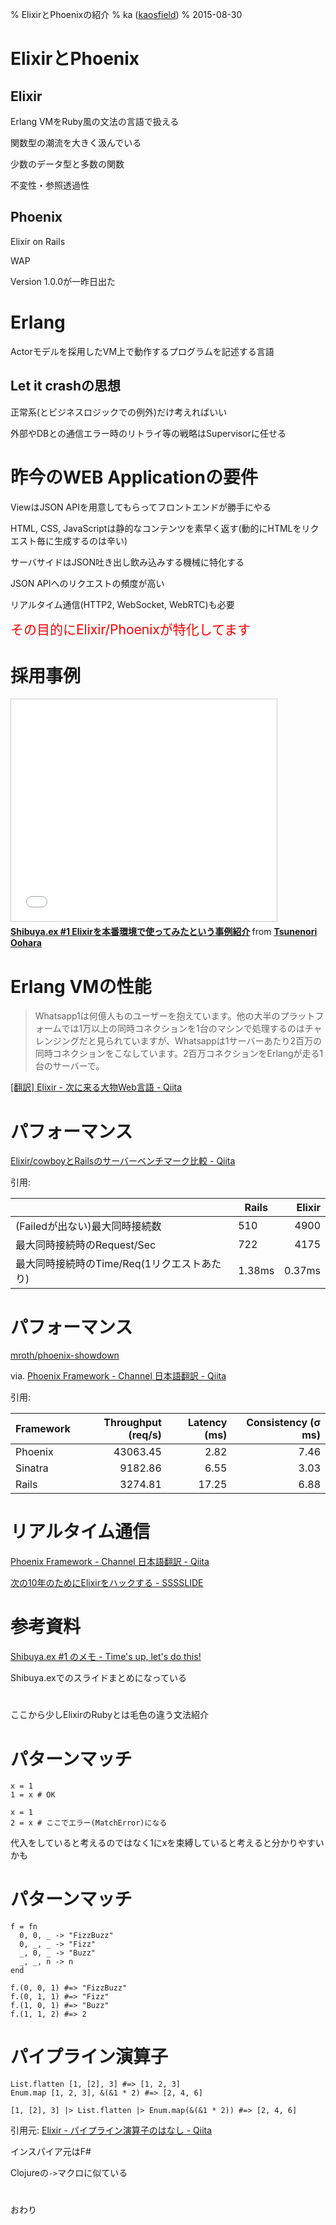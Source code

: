 % ElixirとPhoenixの紹介
% ka ([kaosfield](http://www.kaosfield.net))
% 2015-08-30

# ElixirとPhoenix

## Elixir

Erlang VMをRuby風の文法の言語で扱える

関数型の潮流を大きく汲んでいる

少数のデータ型と多数の関数

不変性・参照透過性

## Phoenix

Elixir on Rails

WAP

Version 1.0.0が一昨日出た

# Erlang

Actorモデルを採用したVM上で動作するプログラムを記述する言語

## **Let it crash**の思想

正常系(とビジネスロジックでの例外)だけ考えればいい

外部やDBとの通信エラー時のリトライ等の戦略はSupervisorに任せる

# 昨今のWEB Applicationの要件

ViewはJSON APIを用意してもらってフロントエンドが勝手にやる

HTML, CSS, JavaScriptは静的なコンテンツを素早く返す(動的にHTMLをリクエスト毎に生成するのは辛い)

サーバサイドはJSON吐き出し飲み込みする機械に特化する

JSON APIへのリクエストの頻度が高い

リアルタイム通信(HTTP2, WebSocket, WebRTC)も必要

<div class="incremental">
<span style="font-size:150%;color:red">その目的にElixir/Phoenixが特化してます</span>
</div>

# 採用事例

<iframe src="//www.slideshare.net/slideshow/embed_code/key/EmUX8O7KV4448z" width="425" height="355" frameborder="0" marginwidth="0" marginheight="0" scrolling="no" style="border:1px solid #CCC; border-width:1px; margin-bottom:5px; max-width: 100%;" allowfullscreen> </iframe> <div style="margin-bottom:5px"> <strong> <a href="//www.slideshare.net/ohr486/shibuyaex-1-elixir" title="Shibuya.ex #1 Elixirを本番環境で使ってみたという事例紹介" target="_blank">Shibuya.ex #1 Elixirを本番環境で使ってみたという事例紹介</a> </strong> from <strong><a href="//www.slideshare.net/ohr486" target="_blank">Tsunenori Oohara</a></strong> </div>

# Erlang VMの性能

> Whatsapp1は何億人ものユーザーを抱えています。他の大半のプラットフォームでは1万以上の同時コネクションを1台のマシンで処理するのはチャレンジングだと見られていますが、Whatsappは1サーバーあたり2百万の同時コネクションをこなしています。2百万コネクションをErlangが走る1台のサーバーで。

[[翻訳] Elixir - 次に来る大物Web言語 - Qiita](http://qiita.com/HirofumiTamori/items/0dfdbada30c7d8f183fd)

# パフォーマンス

[Elixir/cowboyとRailsのサーバーベンチマーク比較 - Qiita](http://qiita.com/ohr486/items/a6bf071f1fe26f5108ab)

引用:

|   |Rails|Elixir|
|:--|-----|-----:|
|(Failedが出ない)最大同時接続数|510|4900|
|最大同時接続時のRequest/Sec|722|4175|
|最大同時接続時のTime/Req(1リクエストあたり)|1.38ms|0.37ms|

# パフォーマンス

[mroth/phoenix-showdown](https://github.com/mroth/phoenix-showdown#comparative-benchmark-numbers)

via. [Phoenix Framework - Channel 日本語翻訳 - Qiita](http://qiita.com/niku/items/e846c4cbb9f1d15830cc)

引用:

| Framework      | Throughput (req/s) | Latency (ms) | Consistency (σ ms) |
| :------------- | -----------------: | -----------: | -----------------: |
| Phoenix        |          43063.45  |        2.82  |              7.46  |
| Sinatra        |           9182.86  |        6.55  |              3.03  |
| Rails          |           3274.81  |       17.25  |              6.88  |

# リアルタイム通信

[Phoenix Framework - Channel 日本語翻訳 - Qiita](http://qiita.com/niku/items/e846c4cbb9f1d15830cc)

[次の10年のためにElixirをハックする - SSSSLIDE](http://sssslide.com/speakerdeck.com/mizchi/ci-false10nian-falsetamenielixirwohatukusuru)

# 参考資料

[Shibuya.ex #1 のメモ - Time's up, let's do this!](http://shishi.hatenablog.jp/entry/2015/08/25/213432)

Shibuya.exでのスライドまとめになっている

#

ここから少しElixirのRubyとは毛色の違う文法紹介

# パターンマッチ

```
x = 1
1 = x # OK
```

```
x = 1
2 = x # ここでエラー(MatchError)になる
```

代入をしていると考えるのではなく1にxを束縛していると考えると分かりやすいかも

# パターンマッチ

```
f = fn
  0, 0, _ -> "FizzBuzz"
  0, _, _ -> "Fizz"
  _, 0, _ -> "Buzz"
  _, _, n -> n
end

f.(0, 0, 1) #=> "FizzBuzz"
f.(0, 1, 1) #=> "Fizz"
f.(1, 0, 1) #=> "Buzz"
f.(1, 1, 2) #=> 2
```

# パイプライン演算子

```
List.flatten [1, [2], 3] #=> [1, 2, 3]
Enum.map [1, 2, 3], &(&1 * 2) #=> [2, 4, 6]

[1, [2], 3] |> List.flatten |> Enum.map(&(&1 * 2)) #=> [2, 4, 6]
```

引用元: [Elixir - パイプライン演算子のはなし - Qiita](http://qiita.com/mururu/items/c6181a4e64dc182f9ad9)

インスパイア元はF#

Clojureの`->`マクロに似ている

#

おわり
